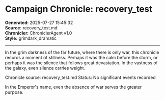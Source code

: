 # Campaign Chronicle: recovery_test

**Generated:** 2025-07-27 15:45:32  
**Source:** recovery_test.md  
**Chronicler:** ChroniclerAgent v1.0  
**Style:** grimdark_dramatic  

---

In the grim darkness of the far future, where there is only war, this chronicle records a moment of stillness. Perhaps it was the calm before the storm, or perhaps it was the silence that follows great devastation. In the vastness of the galaxy, even silence carries weight.

Chronicle source: recovery_test.md
Status: No significant events recorded

In the Emperor's name, even the absence of war serves the greater purpose.